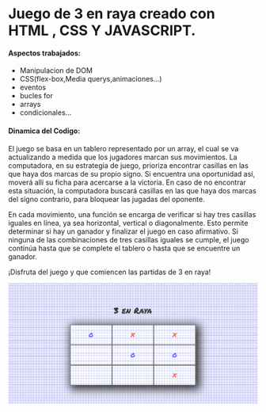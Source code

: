 # Juego de 3 en raya creado con HTML , CSS Y JAVASCRIPT.
#### Aspectos trabajados:
- Manipulacion de DOM
- CSS(flex-box,Media querys,animaciones...)
- eventos
- bucles for
- arrays
- condicionales...

#### Dinamica del Codigo:
El juego se basa en un tablero representado por un array, el cual se va actualizando a medida que los jugadores marcan sus movimientos. La computadora, en su estrategia de juego, prioriza encontrar casillas en las que haya dos marcas de su propio signo. Si encuentra una oportunidad así, moverá allí su ficha para acercarse a la victoria. En caso de no encontrar esta situación, la computadora buscará casillas en las que haya dos marcas del signo contrario, para bloquear las jugadas del oponente.

En cada movimiento, una función se encarga de verificar si hay tres casillas iguales en línea, ya sea horizontal, vertical o diagonalmente. Esto permite determinar si hay un ganador y finalizar el juego en caso afirmativo. Si ninguna de las combinaciones de tres casillas iguales se cumple, el juego continúa hasta que se complete el tablero o hasta que se encuentre un ganador.

¡Disfruta del juego y que comiencen las partidas de 3 en raya!

![img](https://github.com/KevinDiazz/3LineGame/blob/main/Captura%20de%20pantalla%202023-05-10%20214717.png)
